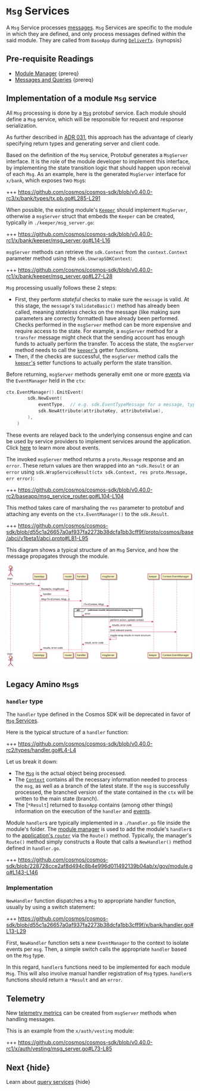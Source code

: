 <!--
order: 4
-->
# `Msg` Services

A `Msg` Service processes [messages](./messages-and-queries.md#messages). `Msg` Services are specific to the module in which they are defined, and only process messages defined within the said module. They are called from `BaseApp` during [`DeliverTx`](../core/baseapp.md#delivertx). {synopsis}

## Pre-requisite Readings

- [Module Manager](./module-manager.md) {prereq}
- [Messages and Queries](./messages-and-queries.md) {prereq}

## Implementation of a module `Msg` service

All `Msg` processing is done by a [`Msg`](messages-and-queries.md#msg-services) protobuf service. Each module should define a `Msg` service, which will be responsible for request and response serialization. 

As further described in [ADR 031](../architecture/adr-031-msg-service.md), this approach has the advantage of clearly specifying return types and generating server and client code.

Based on the definition of the `Msg` service, Protobuf generates a `MsgServer` interface. It is the role of the module developer to implement this interface, by implementing the state transition logic that should happen upon receival of each `Msg`. As an example, here is the generated `MsgServer` interface for `x/bank`, which exposes two `Msg`s:

+++ https://github.com/cosmos/cosmos-sdk/blob/v0.40.0-rc3/x/bank/types/tx.pb.go#L285-L291

When possible, the existing module's [`Keeper`](keeper.md) should implement `MsgServer`, otherwise a `msgServer` struct that embeds the `Keeper` can be created, typically in `./keeper/msg_server.go`:

+++ https://github.com/cosmos/cosmos-sdk/blob/v0.40.0-rc1/x/bank/keeper/msg_server.go#L14-L16

`msgServer` methods can retrieve the `sdk.Context` from the `context.Context` parameter method using the `sdk.UnwrapSDKContext`:

+++ https://github.com/cosmos/cosmos-sdk/blob/v0.40.0-rc1/x/bank/keeper/msg_server.go#L27-L28

`Msg` processing usually follows these 2 steps:

- First, they perform *stateful* checks to make sure the `message` is valid. At this stage, the `message`'s `ValidateBasic()` method has already been called, meaning *stateless* checks on the message (like making sure parameters are correctly formatted) have already been performed. Checks performed in the `msgServer` method can be more expensive and require access to the state. For example, a `msgServer` method for a `transfer` message might check that the sending account has enough funds to actually perform the transfer. To access the state, the `msgServer` method needs to call the [`keeper`'s](./keeper.md) getter functions. 
- Then, if the checks are successful, the `msgServer` method calls the [`keeper`'s](./keeper.md) setter functions to actually perform the state transition. 

Before returning, `msgServer` methods generally emit one or more [events](../core/events.md) via the `EventManager` held in the `ctx`:

```go
ctx.EventManager().EmitEvent(
		sdk.NewEvent(
			eventType,  // e.g. sdk.EventTypeMessage for a message, types.CustomEventType for a custom event defined in the module
			sdk.NewAttribute(attributeKey, attributeValue),
		),
    )
```

These events are relayed back to the underlying consensus engine and can be used by service providers to implement services around the application. Click [here](../core/events.md) to learn more about events. 

The invoked `msgServer` method returns a `proto.Message` response and an `error`. These return values are then wrapped into an `*sdk.Result` or an `error` using `sdk.WrapServiceResult(ctx sdk.Context, res proto.Message, err error)`:

+++ https://github.com/cosmos/cosmos-sdk/blob/v0.40.0-rc2/baseapp/msg_service_router.go#L104-L104

This method takes care of marshaling the `res` parameter to protobuf and attaching any events on the `ctx.EventManager()` to the `sdk.Result`.

+++ https://github.com/cosmos/cosmos-sdk/blob/d55c1a26657a0af937fa2273b38dcfa1bb3cff9f/proto/cosmos/base/abci/v1beta1/abci.proto#L81-L95

This diagram shows a typical structure of an `Msg` Service, and how the message propagates through the module.

![](../uml/transaction_flow.svg)

## Legacy Amino `Msg`s

### `handler` type

The `handler` type defined in the Cosmos SDK will be deprecated in favor of [`Msg` Services](#implementation-of-a-module-msg-service).

Here is the typical structure of a `handler` function:

+++ https://github.com/cosmos/cosmos-sdk/blob/v0.40.0-rc2/types/handler.go#L4-L4

Let us break it down:

- The [`Msg`](./messages-and-queries.md#messages) is the actual object being processed. 
- The [`Context`](../core/context.md) contains all the necessary information needed to process the `msg`, as well as a branch of the latest state. If the `msg` is successfully processed, the branched version of the state contained in the `ctx` will be written to the main state (branch).
- The [`*Result`] returned to `BaseApp` contains (among other things) information on the execution of the `handler` and [events](../core/events.md).

Module `handler`s are typically implemented in a `./handler.go` file inside the module's folder. The [module manager](./module-manager.md) is used to add the module's `handler`s to the
[application's `router`](../core/baseapp.md#message-routing) via the `Route()` method. Typically,
the manager's `Route()` method simply constructs a Route that calls a `NewHandler()` method defined in `handler.go`.

+++ https://github.com/cosmos/cosmos-sdk/blob/228728cce2af8d494c8b4e996d011492139b04ab/x/gov/module.go#L143-L146

### Implementation

`NewHandler` function dispatches a `Msg` to appropriate handler function, usually by using a switch statement:

+++ https://github.com/cosmos/cosmos-sdk/blob/d55c1a26657a0af937fa2273b38dcfa1bb3cff9f/x/bank/handler.go#L13-L29

First, `NewHandler` function sets a new `EventManager` to the context to isolate events per `msg`.
Then, a simple switch calls the appropriate `handler` based on the `Msg` type.

In this regard, `handler`s functions need to be implemented for each module `Msg`. This will also involve manual handler registration of `Msg` types.
`handler`s functions should return a `*Result` and an `error`.

## Telemetry

New [telemetry metrics](../core/telemetry.md) can be created from `msgServer` methods when handling messages. 

This is an example from the `x/auth/vesting` module:

+++ https://github.com/cosmos/cosmos-sdk/blob/v0.40.0-rc1/x/auth/vesting/msg_server.go#L73-L85

## Next {hide}

Learn about [query services](./query-services.md) {hide}
